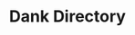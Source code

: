 ---
title: Dank Directory
# your social media username
twitter: 
instagram: 
github:
# your website including http:// or https://
www:

# Do NOT edit beyond here
layout: artist
---